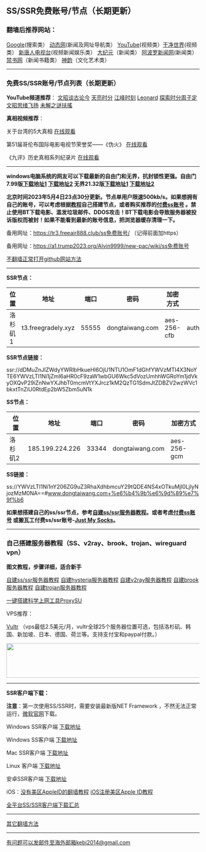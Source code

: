 ## SS/SSR免费账号/节点（长期更新）

### 翻墙后推荐网站：

[Google](https://www.google.com)(搜索类） [动态网](http://dongtaiwang.com)(新闻及网址导航类） [YouTube](https://www.youtube.com)(视频类）[干净世界](https://www.ganjing.com/zh-CN)(视频类）  [新唐人电视台](https://www.ntdtv.com)(视频新闻娱乐类）   [大纪元](https://www.epochtimes.com)（新闻类）  [阿波罗新闻网](https://www.aboluowang.com)(新闻类） [禁书网](https://www.bannedbook.org)（新闻书籍类）   [神韵](https://zh-cn.shenyun.com)（文化艺术类）

***

### 免费SS/SSR账号/节点列表（长期更新）

**YouTube频道推荐**： [文昭谈古论今](https://www.youtube.com/@wenzhaoofficial/videos)   [天亮时分](https://www.youtube.com/@TianLiangTimes/streams)  [江峰时刻](https://www.youtube.com/@JiangFengTimes/videos)   [Leonard](https://www.youtube.com/channel/UC1mx_wcSHtfpLk5N_zY0TRg/videos)  [探索时分周子定](https://www.youtube.com/c/%E6%8E%A2%E7%B4%A2%E6%99%82%E5%88%86-%E5%91%A8%E5%AD%90%E5%AE%9A/videos) [文昭思绪飞扬](https://www.youtube.com/channel/UCTu_hTaVf3DJMpMIyOAq2Ew/videos) [未解之谜扶搖](https://www.youtube.com/c/%E6%9C%AA%E8%A7%A3%E4%B9%8B%E8%AC%8E%E6%89%B6%E6%90%96/videos)

**真相视频推荐**：

关于台湾的5大真相 [在线观看](https://www.youtube.com/watch?v=O2hbHbdYG2w&ab_channel=Leonard)

第51届哥伦布国际电影电视节荣誉奖——《伪火》  [在线观看](http://cn.ntdtv.com/gb/2014/01/07/a24016.html)  

《九评》历史真相系列纪录片  [在线观看](https://www.tuidang.org/9ping/)

***

**windows电脑系统的网友可以下载最新的自由门和无界，抗封锁性更强。自由门7.99版[下载地址1](https://d2.freessr2.xyz/fg799p.zip) [下载地址2](https://d.ssrfree4.xyz/fg799p.zip) 无界21.32版[下载地址1](https://d2.freessr2.xyz/u2132.exe) [下载地址2](https://d.ssrfree4.xyz/u2132.exe)**

**北京时间2023年5月4日23点30分更新。节点单用户限速500kb/s。如果想拥有自己的账号，可以考虑根据[教程](https://github.com/Alvin9999/new-pac/wiki/%E8%87%AA%E5%BB%BAss%E6%9C%8D%E5%8A%A1%E5%99%A8%E6%95%99%E7%A8%8B)自己搭建节点，或者购买推荐的[付费ss账号](https://github.com/Alvin9999/new-pac/wiki/V2free%E6%9C%BA%E5%9C%BA) 。禁止使用BT下载电影、滥发垃圾邮件、DDOS攻击！BT下载电影会导致服务器被投诉版权而被封！如果不能看到最新的账号信息，把浏览器缓存清理一下。**

备用网址：https://tr3.freeair888.club/ss免费账号/ （记得前面加https） 

备用网址：https://a1.trump2023.org/Alvin9999/new-pac/wiki/ss免费账号

[不翻墙正常打开github网站方法](https://github.com/Alvin9999/new-pac/wiki/%E4%BF%AE%E6%94%B9hosts%E6%96%87%E4%BB%B6%E4%B8%8Agithub)

***

**SSR节点：**

<table id="tablepress-1">
<thead>
<tr>
<th>位置</th>
<th>地址</th>
<th>端口</th>
<th>密码</th>
<th>加密方式</th>
<th>协议</th>
<th>混淆</th>
</tr>
</thead>
<tbody>
<tr>
<tr>
<td>洛杉矶1</td>
<td>t3.freegradely.xyz</td>
<td>55555</td>
<td>dongtaiwang.com</td>
<td>aes-256-cfb</td>
<td>auth_aes128_sha1</td>
<td>http_simple</td>
</tr>
</tbody>
</table>


**SSR节点链接：**

ssr://dDMuZnJlZWdyYWRlbHkueHl6OjU1NTU1OmF1dGhfYWVzMTI4X3NoYTE6YWVzLTI1Ni1jZmI6aHR0cF9zaW1wbGU6Wkc5dVozUmhhWGRoYm1jdVkyOXQvP29iZnNwYXJhbT0mcmVtYXJrcz1kM2QzTG1SdmJtZDBZV2wzWVc1bkxtTnZiU0RtdEp2bW5Zbm5uN1k

**SS节点：**

<table id="tablepress-1">
<thead>
<tr>
<th>位置</th>
<th>地址</th>
<th>端口</th>
<th>密码</th>
<th>加密方式</th>
</tr>
</thead>
<tbody>
<tr>
<tr>
<td>洛杉矶2</td>
<td>185.199.224.226</td>
<td>33344</td>
<td>dongtaiwang.com</td>
<td>aes-256-gcm</td>
</tr>
</tbody>
</table>

**SS链接：**

ss://YWVzLTI1Ni1nY206ZG9uZ3RhaXdhbmcuY29tQDE4NS4xOTkuMjI0LjIyNjozMzM0NA==#www.dongtaiwang.com+%e6%b4%9b%e6%9d%89%e7%9f%b6

**如果想搭建自己的ss/ssr节点，参考[自建ss/ssr服务器教程](https://github.com/Alvin9999/new-pac/wiki/%E8%87%AA%E5%BB%BAss%E6%9C%8D%E5%8A%A1%E5%99%A8%E6%95%99%E7%A8%8B)。或者考虑[付费ss账号](https://github.com/Alvin9999/new-pac/wiki/V2free%E6%9C%BA%E5%9C%BA) 或搬瓦工付费ss/ssr账号-[Just My Socks](https://github.com/Alvin9999/new-pac/wiki/Just-My-Socks)。**


***


### 自己搭建服务器教程（SS、v2ray、brook、trojan、wireguard vpn） 

**图文教程，步骤详细，适合新手**

[自建ss/ssr服务器教程](https://github.com/Alvin9999/new-pac/wiki/%E8%87%AA%E5%BB%BAss%E6%9C%8D%E5%8A%A1%E5%99%A8%E6%95%99%E7%A8%8B) 
[自建hysteria服务器教程](https://github.com/Alvin9999/new-pac/wiki/%E8%87%AA%E5%BB%BAhysteria%E6%9C%8D%E5%8A%A1%E5%99%A8%E6%95%99%E7%A8%8B) 
[自建v2ray服务器教程](https://github.com/Alvin9999/new-pac/wiki/%E8%87%AA%E5%BB%BAv2ray%E6%9C%8D%E5%8A%A1%E5%99%A8%E6%95%99%E7%A8%8B) 
[自建brook服务器教程](https://github.com/Alvin9999/new-pac/wiki/%E8%87%AA%E5%BB%BAbrook%E6%9C%8D%E5%8A%A1%E5%99%A8%E6%95%99%E7%A8%8B) 
[自建trojan服务器教程](https://github.com/Alvin9999/new-pac/wiki/%E8%87%AA%E5%BB%BAtrojan%E6%9C%8D%E5%8A%A1%E5%99%A8%E6%95%99%E7%A8%8B) 

[一键搭建科学上网工具ProxySU](https://github.com/Alvin9999/new-pac/wiki/%E4%B8%80%E9%94%AE%E6%90%AD%E5%BB%BA%E7%A7%91%E5%AD%A6%E4%B8%8A%E7%BD%91%E5%B7%A5%E5%85%B7ProxySU)

VPS推荐：

[Vultr](https://www.vultr.com/?ref=7048874) （vps最低2.5美元/月，vultr全球25个服务器位置可选，包括洛杉矶、韩国、新加坡、日本、德国、荷兰等。支持支付宝和paypal付款。）

<a href="https://www.vultr.com/?ref=7048874"><img src="https://www.vultr.com/media/banners/banner_728x90.png" width="728" height="90"></a>


***


**SSR客户端下载：**

**注意**：第一次使用SS/SSR时，需要安装最新版NET Framework ，不然无法正常运行，[微软官网](https://dotnet.microsoft.com/zh-cn/download/dotnet-framework/net48)下载。

Windows SSR客户端 [下载地址](https://github.com/shadowsocksr-backup/shadowsocksr-csharp/releases) 

Windows SS客户端 [下载地址](https://github.com/shadowsocks/shadowsocks-windows/releases) 

Mac SSR客户端 [下载地址](https://github.com/shadowsocksr-backup/ShadowsocksX-NG/releases) 

Linux 客户端 [下载地址](http://www.mediafire.com/folder/xag0zy318a5tt/Linux) 

安卓SSR客户端 [下载地址](https://github.com/shadowsocksr-backup/shadowsocksr-android/releases/download/3.4.0.8/shadowsocksr-release.apk) 

iOS：[没有美区AppleID的翻墙教程](https://github.com/Alvin9999/new-pac/wiki/%E8%8B%B9%E6%9E%9C%E6%89%8B%E6%9C%BA%E7%BF%BB%E5%A2%99%E8%BD%AF%E4%BB%B6) [iOS注册美区Apple ID教程](https://github.com/Alvin9999/new-pac/wiki/iOS%E6%B3%A8%E5%86%8C%E7%BE%8E%E5%8C%BAApple-ID%E6%95%99%E7%A8%8B) 

[全平台SS/SSR客户端下载汇总](http://www.mediafire.com/folder/sfqz8bmodqdx5/shadowsocks相关客户端)

***

[其它翻墙方法](https://github.com/Alvin9999/new-pac/wiki/)

***

有问题可以发邮件至海外邮箱kebi2014@gmail.com